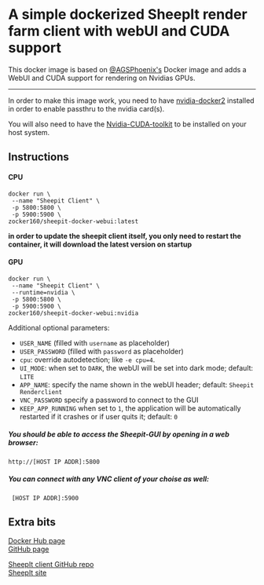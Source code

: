 # A simple dockerized SheepIt render farm client with webUI and CUDA support

This docker image is based on [@AGSPhoenix's](https://github.com/AGSPhoenix/sheepit-docker) Docker image and adds a WebUI and CUDA support for rendering on Nvidias GPUs.

---

In order to make this image work, you need to have [nvidia-docker2](https://github.com/NVIDIA/nvidia-docker) installed in order to enable passthru to the nvidia card(s).

You will also need to have the [Nvidia-CUDA-toolkit](https://developer.nvidia.com/cuda-downloads?target_os=Linux&target_arch=x86_64)  to be installed on your host system.

## Instructions

#### CPU

```
docker run \
 --name "Sheepit Client" \
 -p 5800:5800 \
 -p 5900:5900 \
zocker160/sheepit-docker-webui:latest
```

**in order to update the sheepit client itself, you only need to restart the container, it will download the latest version on startup**

#### GPU

```
docker run \
 --name "Sheepit Client" \
 --runtime=nvidia \
 -p 5800:5800 \
 -p 5900:5900 \
zocker160/sheepit-docker-webui:nvidia
```

Additional optional parameters:

- `USER_NAME` (filled with `username` as placeholder)
- `USER_PASSWORD` (filled with `password` as placeholder)
- `cpu`: override autodetection; like `-e cpu=4`.
- `UI_MODE`: when set to `DARK`, the webUI will be set into dark mode; default: `LITE`
- `APP_NAME`:  specify the name shown in the webUI header; default: `Sheepit Renderclient`
- `VNC_PASSWORD` specify a password to connect to the GUI
- `KEEP_APP_RUNNING` when set to `1`, the application will be automatically restarted if it crashes or if user quits it; default: `0`

##### You should be able to access the Sheepit-GUI by opening in a web browser:

`http://[HOST IP ADDR]:5800`

##### You can connect with any VNC client of your choise as well:

` [HOST IP ADDR]:5900`

## Extra bits

[Docker Hub page](https://hub.docker.com/r/zocker160/sheepit-docker-webui//)  
[GitHub page](https://github.com/zocker-160/sheepit-docker-webUI)

[SheepIt client GitHub repo](https://github.com/laurent-clouet/sheepit-client)  
[SheepIt site](https://www.sheepit-renderfarm.com/)
